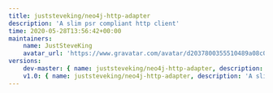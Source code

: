 ```yaml
---
title: juststeveking/neo4j-http-adapter
description: 'A slim psr compliant http client'
time: 2020-05-28T13:56:42+00:00
maintainers:
    name: JustSteveKing
    avatar_url: 'https://www.gravatar.com/avatar/d2037800355510489a08c0057fec3e7e?d=identicon'
versions:
    dev-master: { name: juststeveking/neo4j-http-adapter, description: 'A slim psr compliant http client', keywords: {  }, homepage: '', version: dev-master, version_normalized: dev-master, license: [MIT], authors: [{ name: 'Steve McDougall', email: juststevemcd@gmail.com, homepage: 'https://www.juststeveking.uk', role: Author }], source: { type: git, url: 'https://github.com/JustSteveKing/neo4j-http-adapter.git', reference: ca42404562c6207179794d6de8c0dcc505315014 }, dist: { type: zip, url: 'https://api.github.com/repos/JustSteveKing/neo4j-http-adapter/zipball/ca42404562c6207179794d6de8c0dcc505315014', reference: ca42404562c6207179794d6de8c0dcc505315014, shasum: '' }, type: library, support: { source: 'https://github.com/JustSteveKing/neo4j-http-adapter/tree/master', issues: 'https://github.com/JustSteveKing/neo4j-http-adapter/issues' }, funding: [{ url: 'https://github.com/JustSteveKing', type: github }], time: '2020-10-21T20:48:37+00:00', autoload: { psr-4: { JustSteveKing\Graph\Connection\Adapters\Neo4j\Http\: src/ } }, default-branch: true, require: { php: ^7.4, guzzlehttp/guzzle: ^6.5 }, require-dev: { psr/http-client: ^1.0, phpunit/phpunit: ^9.1, phpstan/phpstan: ^0.12.25, squizlabs/php_codesniffer: ^3.5, roave/security-advisories: dev-master, thecodingmachine/phpstan-safe-rule: ^1.0, phploc/phploc: ^6.0, juststeveking/graph-connection: dev-master } }
    v1.0: { name: juststeveking/neo4j-http-adapter, description: 'A slim psr compliant http client', keywords: {  }, homepage: '', version: v1.0, version_normalized: 1.0.0.0, license: [MIT], authors: [{ name: 'Steve McDougall', email: juststevemcd@gmail.com, homepage: 'https://www.juststeveking.uk', role: Author }], source: { type: git, url: 'https://github.com/JustSteveKing/neo4j-http-adapter.git', reference: 17113201a832917d6c17733549fdbca836e52f55 }, dist: { type: zip, url: 'https://api.github.com/repos/JustSteveKing/neo4j-http-adapter/zipball/17113201a832917d6c17733549fdbca836e52f55', reference: 17113201a832917d6c17733549fdbca836e52f55, shasum: '' }, type: library, support: { source: 'https://github.com/JustSteveKing/neo4j-http-adapter/tree/v1.0', issues: 'https://github.com/JustSteveKing/neo4j-http-adapter/issues' }, time: '2020-05-28T14:13:58+00:00', autoload: { psr-4: { JustSteveKing\Graph\Connection\Adapters\Neo4j\Http\: src/ } }, require: { php: ^7.4, guzzlehttp/guzzle: ^6.5 }, require-dev: { psr/http-client: ^1.0, phpunit/phpunit: ^9.1, phpstan/phpstan: ^0.12.25, squizlabs/php_codesniffer: ^3.5, roave/security-advisories: dev-master, thecodingmachine/phpstan-safe-rule: ^1.0, phploc/phploc: ^6.0, juststeveking/graph-connection: dev-master } }
---
```

